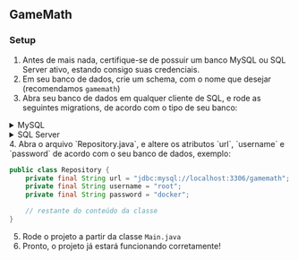 ## GameMath

### Setup

1. Antes de mais nada, certifique-se de possuir um banco MySQL ou SQL Server ativo, estando consigo suas credenciais.
2. Em seu banco de dados, crie um schema, com o nome que desejar (recomendamos `gamemath`)
3. Abra seu banco de dados em qualquer cliente de SQL, e rode as seguintes migrations, de acordo com o tipo de seu banco:
<details>
    <summary>MySQL</summary>

```sql
 CREATE TABLE records (
    id       INT            AUTO_INCREMENT PRIMARY KEY,
    username VARCHAR(255),
    points   INT
);
```

</details>
<details>
    <summary>SQL Server</summary>

```sql
 CREATE TABLE records (
    id          INT           IDENTITY(1,1) PRIMARY KEY,
    username    VARCHAR(255),
    points      INT
);
```

</details>
4. Abra o arquivo `Repository.java`, e altere os atributos `url`, `username` e `password` de acordo com o seu banco de dados, exemplo:

```java
public class Repository {
    private final String url = "jdbc:mysql://localhost:3306/gamemath";
    private final String username = "root";
    private final String password = "docker";

    // restante do conteúdo da classe
}
```

5. Rode o projeto a partir da classe `Main.java`
6. Pronto, o projeto já estará funcionando corretamente!
